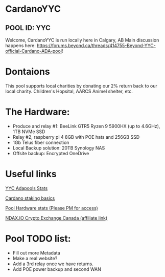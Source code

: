 # CardanoYYC
## POOL ID: YYC

Welcome,
CardanoYYC is run locally here in Calgary, AB
Main discussion happens here: https://forums.beyond.ca/threads/414755-Beyond-YYC-official-Cardano-ADA-pool!

# Dontaions
This pool supports local charities by donating our 2% return back to our local charity. Children's Hopsital, AARCS Animel shelter, etc. 

# The Hardware:
* Produce and relay #1: BeeLink GTR5 Ryzen 9 5900HX (up to 4.6GHz), 1TB NVMe SSD
* Relay #2, raspberry pi 4 8GB with POE hats and 256GB SSD
* 1Gb Telus fiber connection
* Local Backup solution: 20TB Synology NAS
* Offsite backup: Encrypted OneDrive

# Useful links

[YYC Adapools Stats](https://adapools.org/pool/1795531808124bd8bf39943b5cb453db0f74115e840c04e02015550c)

[Cardano staking basics](https://viperstaking.com/ada-pools/cardano-staking-faq/)

[Pool Hardware stats (Please PM for access)](http://dashboard.cardanoyyc.ca/)

[NDAX.IO Crypto Exchange Canada (affiliate link)](https://one.ndax.io/bfP5Xn)


# Pool TODO list:
* Fill out more Metadata
* Make a real website?
* Add a 3rd relay once we have returns.
* Add POE power backup and second WAN

